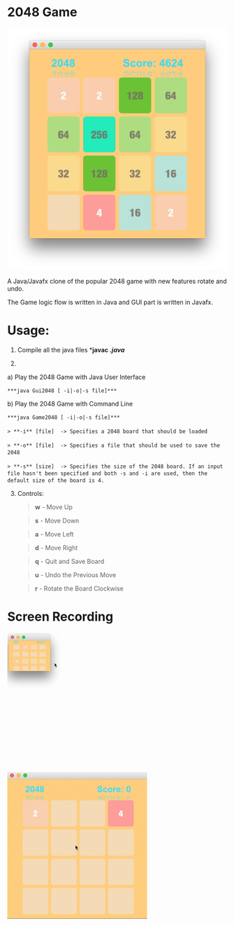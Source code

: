 # 2048 Game

![alt tag](./img/2048Game.png)

A Java/Javafx clone of the popular 2048 game with new features rotate and undo.

The Game logic flow is written in Java and GUI part is written in Javafx.

# Usage: 

1. Compile all the java files
    ***javac *.java***

2. 
  
  a) Play the 2048 Game with Java User Interface

    ***java Gui2048 [ -i|-o|-s file]***

  b) Play the 2048 Game with Command Line 

    ***java Game2048 [ -i|-o|-s file]***

    > **-i** [file]  -> Specifies a 2048 board that should be loaded
  
    > **-o** [file]  -> Specifies a file that should be used to save the 2048 

    > **-s** [size]  -> Specifies the size of the 2048 board. If an input file hasn't been specified and both -s and -i are used, then the default size of the board is 4.

3. Controls:

   > **w** - Move Up

   > **s** - Move Down
  
   > **a** - Move Left
   
   > **d** - Move Right
   
   > **q** - Quit and Save Board
   
   > **u** - Undo the Previous Move 
   
   > **r** - Rotate the Board Clockwise

# Screen Recording

![](./img/2048.gif)

![](./img/2048rotate.gif)


